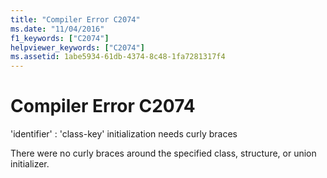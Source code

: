 ```yaml
---
title: "Compiler Error C2074"
ms.date: "11/04/2016"
f1_keywords: ["C2074"]
helpviewer_keywords: ["C2074"]
ms.assetid: 1abe5934-61db-4374-8c48-1fa7281317f4
---
```

# Compiler Error C2074

'identifier' : 'class-key' initialization needs curly braces

There were no curly braces around the specified class, structure, or union initializer.